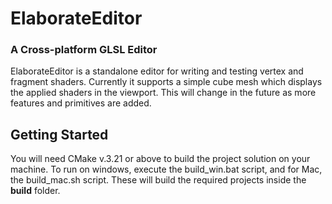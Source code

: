 # ElaborateEditor
### A Cross-platform GLSL Editor

ElaborateEditor is a standalone editor for writing and testing vertex and fragment shaders. Currently it supports a simple cube mesh which displays the applied shaders in the viewport.
This will change in the future as more features and primitives are added.

## Getting Started
You will need CMake v.3.21 or above to build the project solution on your machine. To run on windows, execute the build_win.bat script, and for Mac, the build_mac.sh script.
These will build the required projects inside the **build** folder.
